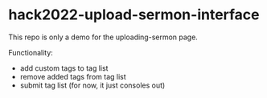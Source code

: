 # hack2022-upload-sermon-interface

This repo is only a demo for the uploading-sermon page.

Functionality:
- add custom tags to tag list
- remove added tags from tag list
- submit tag list (for now, it just consoles out)
